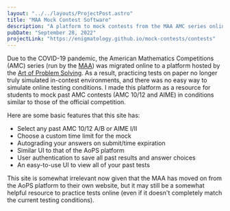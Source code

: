 ```yaml
---
layout: "../../layouts/ProjectPost.astro"
title: "MAA Mock Contest Software"
description: "A platform to mock contests from the MAA AMC series online"
pubDate: "September 28, 2022"
projectLink: "https://enigmatology.github.io/mock-contests/contests"
---
```


Due to the COVID-19 pandemic, the American Mathematics Competitions (AMC) series (run by the [MAA](https://www.maa.org/)) was migrated online to a platform hosted by the [Art of Problem Solving](https://artofproblemsolving.com/). As a result, practicing tests on paper no longer truly simulated in-contest environments, and there was no easy way to simulate online testing conditions. I made this platform as a resource for students to mock past AMC contests (AMC 10/12 and AIME) in conditions similar to those of the official competition.

Here are some basic features that this site has:

- Select any past AMC 10/12 A/B or AIME I/II
- Choose a custom time limit for the mock
- Autograding your answers on submit/time expiration
- Similar UI to that of the AoPS platform
- User authentication to save all past results and answer choices
- An easy-to-use UI to view all of your past tests

This site is somewhat irrelevant now given that the MAA has moved on from the AoPS platform to their own website, but it may still be a somewhat helpful resource to practice tests online (even if it doesn't completely match the current testing conditions).
